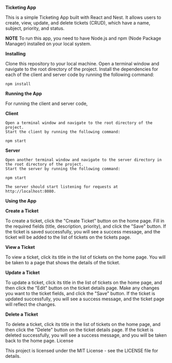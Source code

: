 **Ticketing App**

This is a simple Ticketing App built with React and Nest. It allows users to create, view, update, and delete tickets (CRUD), which have a name, subject, priority, and status.

**NOTE**
To run this app, you need to have Node.js and npm (Node Package Manager) installed on your local system.


**Installing**

Clone this repository to your local machine.
Open a terminal window and navigate to the root directory of the project.
Install the dependencies for each of the client and server code by running the following command:

`npm install`

**Running the App**

For running the client and server code, 


**Client**

    Open a terminal window and navigate to the root directory of the project.
    Start the client by running the following command:


`npm start`

**Server**

    Open another terminal window and navigate to the server directory in the root directory of the project.
    Start the server by running the following command:


`npm start`

    The server should start listening for requests at http://localhost:8080.

**Using the App**

**Create a Ticket**

To create a ticket, click the "Create Ticket" button on the home page. Fill in the required fields (title, description, priority), and click the "Save" button. If the ticket is saved successfully, you will see a success message, and the ticket will be added to the list of tickets on the tickets page.

**View a Ticket**

To view a ticket, click its title in the list of tickets on the home page. You will be taken to a page that shows the details of the ticket.

**Update a Ticket**

To update a ticket, click its title in the list of tickets on the home page, and then click the "Edit" button on the ticket details page. Make any changes you want to the ticket fields, and click the "Save" button. If the ticket is updated successfully, you will see a success message, and the ticket page will reflect the changes.

**Delete a Ticket**

To delete a ticket, click its title in the list of tickets on the home page, and then click the "Delete" button on the ticket details page. If the ticket is deleted successfully, you will see a success message, and you will be taken back to the home page.
License

This project is licensed under the MIT License - see the LICENSE file for details.
